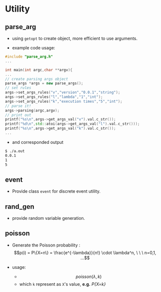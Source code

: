 # Utility

## parse_arg

* using `getopt` to create object, more efficient to use arguments.

* example code usage:
```cpp
#include "parse_arg.h"
...

int main(int argc,char **argv){
...
// create parsing args object
parse_args *args = new parse_args();
// set rules 
args->set_args_rules("v","version","0.0.1","string");
args->set_args_rules("l","lambda","1","int");
args->set_args_rules("k","execution times","5","int");
// parse it!
args->parsing(argc,argv);
// print out 
printf("%s\n",args->get_args_val("v").val.c_str());
printf("%d\n",std::atoi(args->get_args_val("l").val.c_str()));
printf("%s\n",args->get_args_val("k").val.c_str());
...
```

* and corresponded output

```sh
$ ./a.out
0.0.1
1
5
```

## event

* Provide class `event` for discrete event utility.

## rand_gen

* provide random variable generation.

## poisson 

* Generate the Poisson probability : $$p(i) = P\{X=n\} = \frac{e^{-\lambda}}{n!} \cdot \lambda^n, \ \ \  n=0,1, ...$$

* usage: 
    * $$poisson(\lambda,k)$$
    * which `k` represent as `X`'s value, **e.g.** *P{X=k}*